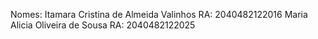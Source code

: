 Nomes:
    Itamara Cristina de Almeida Valinhos    RA: 2040482122016
    Maria Alicia Oliveira de Sousa          RA: 2040482122025